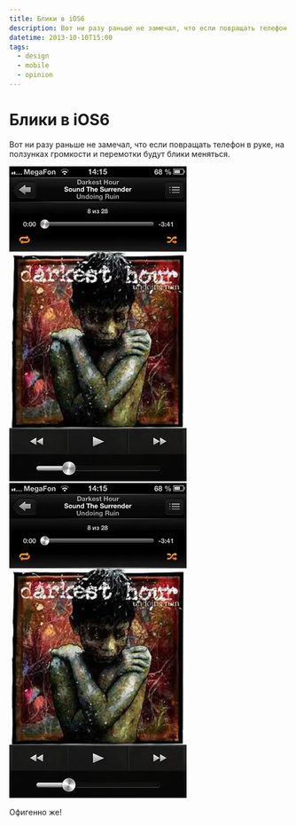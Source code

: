 ```yaml
---
title: Блики в iOS6
description: Вот ни разу раньше не замечал, что если повращать телефон в руке, на ползунках громкости и перемотки будут блики меняться.
datetime: 2013-10-10T15:00
tags:
  - design
  - mobile
  - opinion
---
```


# Блики в iOS6

Вот ни разу раньше не замечал, что если повращать телефон в руке, на ползунках громкости и перемотки будут блики меняться.

![Вначале блик такой...](./one.webp)
![А немного наклонить телефон — другой](./two.webp)

Офигенно же!
